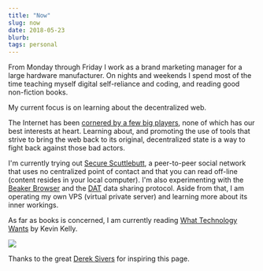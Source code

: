 ```yaml
---
title: "Now"
slug: now
date: 2018-05-23
blurb: 
tags: personal
---
```


From Monday through Friday I work as a brand marketing manager for a large hardware manufacturer. On nights and weekends I spend most of the time teaching myself digital self-reliance and coding, and reading good non-fiction books.

My current focus is on learning about the decentralized web. 

The Internet has been [cornered by a few big players](https://www.esquire.com/news-politics/a15895746/bust-big-tech-silicon-valley/?src=nl&mag=esq&list=nl_enl_news&date=020818), none of which has our best interests at heart. Learning about, and promoting the use of tools that strive to bring the web back to its original, decentralized state is a way to fight back against those bad actors.

I'm currently trying out [Secure Scuttlebutt](https://scuttlebutt.nz), a peer-to-peer social network that uses no centralized point of contact and that you can read off-line (content resides in your local computer). I'm also experimenting with the [Beaker Browser](https://beakerbrowser.com) and the [DAT](https://datproject.org) data sharing protocol. Aside from that, I am operating my own VPS (virtual private server) and learning more about its inner workings. 

As far as books is concerned, I am currently reading <a href="http://kk.org/books/what-technology-wants/">What Technology Wants</a> by Kevin Kelly.

<img src="/img/now.jpg" class="profile medium">

<div id="lastUpdated"></div>

Thanks to the great [Derek Sivers](http://sivers.org/nowff) for inspiring this page.

